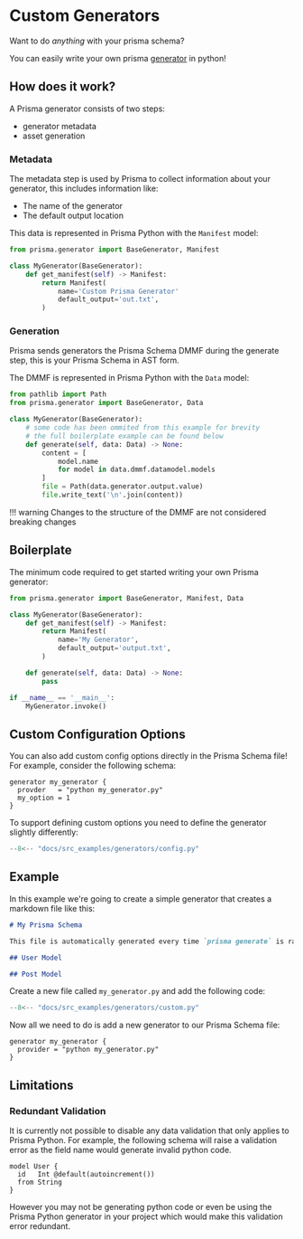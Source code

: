 # Custom Generators

Want to do _anything_ with your prisma schema?

You can easily write your own prisma [generator](https://www.prisma.io/docs/concepts/components/prisma-schema/generators) in python!

## How does it work?

A Prisma generator consists of two steps:

- generator metadata
- asset generation

### Metadata

The metadata step is used by Prisma to collect information about your generator, this includes information like:

- The name of the generator
- The default output location

This data is represented in Prisma Python with the `Manifest` model:

```py
from prisma.generator import BaseGenerator, Manifest

class MyGenerator(BaseGenerator):
    def get_manifest(self) -> Manifest:
        return Manifest(
            name='Custom Prisma Generator'
            default_output='out.txt',
        )
```

### Generation

Prisma sends generators the Prisma Schema DMMF during the generate step, this is your Prisma Schema in AST form.

The DMMF is represented in Prisma Python with the `Data` model:

```py
from pathlib import Path
from prisma.generator import BaseGenerator, Data

class MyGenerator(BaseGenerator):
    # some code has been ommited from this example for brevity
    # the full boilerplate example can be found below
    def generate(self, data: Data) -> None:
        content = [
            model.name
            for model in data.dmmf.datamodel.models
        ]
        file = Path(data.generator.output.value)
        file.write_text('\n'.join(content))
```

!!! warning
    Changes to the structure of the DMMF are not considered breaking changes


## Boilerplate

The minimum code required to get started writing your own Prisma generator:

```py
from prisma.generator import BaseGenerator, Manifest, Data

class MyGenerator(BaseGenerator):
    def get_manifest(self) -> Manifest:
        return Manifest(
            name='My Generator',
            default_output='output.txt',
        )

    def generate(self, data: Data) -> None:
        pass

if __name__ == '__main__':
    MyGenerator.invoke()
```

## Custom Configuration Options

You can also add custom config options directly in the Prisma Schema file! For example, consider the following schema:

```prisma
generator my_generator {
  provder   = "python my_generator.py"
  my_option = 1
}
```

To support defining custom options you need to define the generator slightly differently:

```py
--8<-- "docs/src_examples/generators/config.py"
```

## Example

In this example we're going to create a simple generator that creates a markdown file like this:

```md
# My Prisma Schema

This file is automatically generated every time `prisma generate` is ran.

## User Model

## Post Model
```

Create a new file called `my_generator.py` and add the following code:

```py
--8<-- "docs/src_examples/generators/custom.py"
```

Now all we need to do is add a new generator to our Prisma Schema file:

```prisma
generator my_generator {
  provider = "python my_generator.py"
}
```

## Limitations

### Redundant Validation

It is currently not possible to disable any data validation that only applies to Prisma Python. For example, the following schema will raise a validation error as the field name would generate invalid python code.

```prisma
model User {
  id   Int @default(autoincrement())
  from String
}
```

However you may not be generating python code or even be using the Prisma Python generator in your project which would make this validation error redundant.
